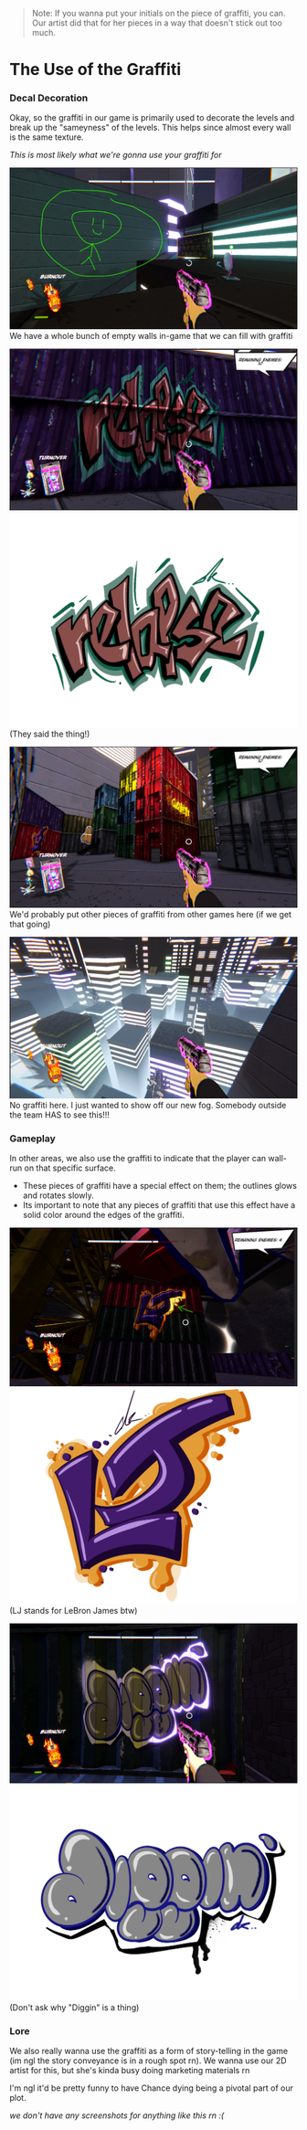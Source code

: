 
> Note: If you wanna put your initials on the piece of graffiti, you can. Our artist did that for her pieces in a way that doesn't stick out too much.

# The Use of the Graffiti

### Decal Decoration

Okay, so the graffiti in our game is primarily used to decorate the levels and break up the "sameyness" of the levels. This helps since almost every wall is the same texture.

*This is most likely what we're gonna use your graffiti for*

![](<../_META/Attachments/Pasted image 20250407203643.png>)
We have a whole bunch of empty walls in-game that we can fill with graffiti

![](<../_META/Attachments/Pasted image 20250407204134.png>)
![](<../_META/Attachments/relapse.png>)
(They said the thing!)

![](<../_META/Attachments/Pasted image 20250407204449.png>)
We'd probably put other pieces of graffiti from other games here (if we get that going)

![](<../_META/Attachments/Pasted image 20250407204614.png>)
No graffiti here. I just wanted to show off our new fog. Somebody outside the team HAS to see this!!!
### Gameplay

In other areas, we also use the graffiti to indicate that the player can wall-run on that specific surface.

- These pieces of graffiti have a special effect on them; the outlines glows and rotates slowly.
- Its important to note that any pieces of graffiti that use this effect have a solid color around the edges of the graffiti.

![](<../_META/Attachments/Pasted image 20250407203025.png>)
![](<../_META/Attachments/LJ.png>)
(LJ stands for LeBron James btw)

![](<../_META/Attachments/Pasted image 20250407203301.png>)
![](<../_META/Attachments/diggin.png>)
(Don't ask why "Diggin" is a thing)

### Lore

We also really wanna use the graffiti as a form of story-telling in the game (im ngl the story conveyance is in a rough spot rn). We wanna use our 2D artist for this, but she's kinda busy doing marketing materials rn

I'm ngl it'd be pretty funny to have Chance dying being a pivotal part of our plot.

*we don't have any screenshots for anything like this rn :(*
